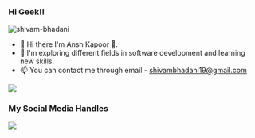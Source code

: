 <!-- ### Hi there I'm @AnshKapoor16 👋
- 🔭 I’m currently working on creating websites using React.
- 🌱 I’m currently learning Back-End Development.
- 📫 How to reach me: [LinkedIn](https://www.linkedin.com/in/ansh-kapoor/)
<!--
**AnshKapoor16/AnshKapoor16** is a ✨ _special_ ✨ repository because its `README.md` (this file) appears on your GitHub profile.

Here are some ideas to get you started:

- 🔭 I’m currently working on ...
- 🌱 I’m currently learning ...
- 👯 I’m looking to collaborate on ...
- 🤔 I’m looking for help with ...
- 💬 Ask me about ...
- 📫 How to reach me: ...
- 😄 Pronouns: ...
- ⚡ Fun fact: ...
-->
<!-- [![GitHub Streak](https://streak-stats.demolab.com/?user=AnshKapoor16)](https://git.io/streak-stats) -->
<!--[![Top Langs](https://github-readme-stats.vercel.app/api/top-langs/?username=AnshKapoor16&layout=compact)](https://github.com/anuraghazra/github-readme-stats) -->

### Hi Geek!! 
<p align = "left"> <img src = "https://komarev.com/ghpvc/?username=shivam-bhadani" alt = "shivam-bhadani" /> </p> 

- 👋 Hi there I'm Ansh Kapoor 👋.
- 🌱 I'm exploring different fields in software development and learning new skills.
- 📫 You can contact me through email - shivambhadani19@gmail.com

<p><img align="center" src="https://github-readme-stats.vercel.app/api?username=shivam-bhadani&show_icons=true&count_private=true&theme=radical"]</p>

### My Social Media Handles
[<img src="https://img.shields.io/badge/linkedin-%230077B5.svg?style=for-the-badge&logo=linkedin&logoColor=white" />](https://www.linkedin.com/in/ansh-kapoor/)
